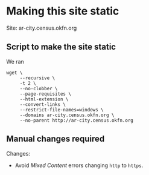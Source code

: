 # Making this site static

Site: ar-city.census.okfn.org

## Script to make the site static

We ran

```
wget \
     --recursive \
     -t 2 \
     --no-clobber \
     --page-requisites \
     --html-extension \
     --convert-links \
     --restrict-file-names=windows \
     --domains ar-city.census.okfn.org \
     --no-parent http://ar-city.census.okfn.org
```

## Manual changes required

Changes:
 - Avoid _Mixed Content_ errors changing `http` to `https`.
